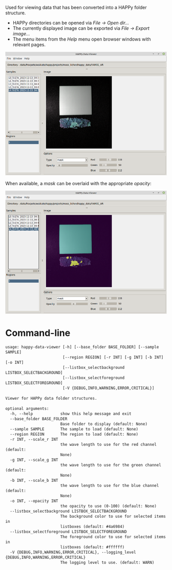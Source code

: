 Used for viewing data that has been converted into a HAPPy folder structure.

* HAPPy directories can be opened via *File -> Open dir...*
* The currently displayed image can be exported via *File -> Export image...*
* The menu items from the *Help* menu open browser windows with relevant pages.

![Data Viewer with sample loaded](img/data_viewer-main.png)

When available, a *mask* can be overlaid with the appropriate *opacity*:

![Data Viewer with mask overlaid](img/data_viewer-mask.png)

# Command-line

```
usage: happy-data-viewer [-h] [--base_folder BASE_FOLDER] [--sample SAMPLE]
                         [--region REGION] [-r INT] [-g INT] [-b INT] [-o INT]
                         [--listbox_selectbackground LISTBOX_SELECTBACKGROUND]
                         [--listbox_selectforeground LISTBOX_SELECTFOREGROUND]
                         [-V {DEBUG,INFO,WARNING,ERROR,CRITICAL}]

Viewer for HAPPy data folder structures.

optional arguments:
  -h, --help            show this help message and exit
  --base_folder BASE_FOLDER
                        Base folder to display (default: None)
  --sample SAMPLE       The sample to load (default: None)
  --region REGION       The region to load (default: None)
  -r INT, --scale_r INT
                        the wave length to use for the red channel (default:
                        None)
  -g INT, --scale_g INT
                        the wave length to use for the green channel (default:
                        None)
  -b INT, --scale_b INT
                        the wave length to use for the blue channel (default:
                        None)
  -o INT, --opacity INT
                        the opacity to use (0-100) (default: None)
  --listbox_selectbackground LISTBOX_SELECTBACKGROUND
                        The background color to use for selected items in
                        listboxes (default: #4a6984)
  --listbox_selectforeground LISTBOX_SELECTFOREGROUND
                        The foreground color to use for selected items in
                        listboxes (default: #ffffff)
  -V {DEBUG,INFO,WARNING,ERROR,CRITICAL}, --logging_level {DEBUG,INFO,WARNING,ERROR,CRITICAL}
                        The logging level to use. (default: WARN)
```
